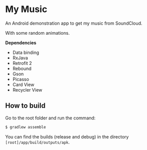 # My Music
An Android demonstration app to get my music from SoundCloud.

With some random animations.

**Dependencies**

* Data binding
* RxJava
* Retrofit 2
* Rebound
* Gson
* Picasso
* Card View
* Recycler View

## How to build
Go to the root folder and run the command:
```sh
$ gradlew assemble
```
You can find the builds (release and debug) in the directory `[root]/app/build/outputs/apk`.
